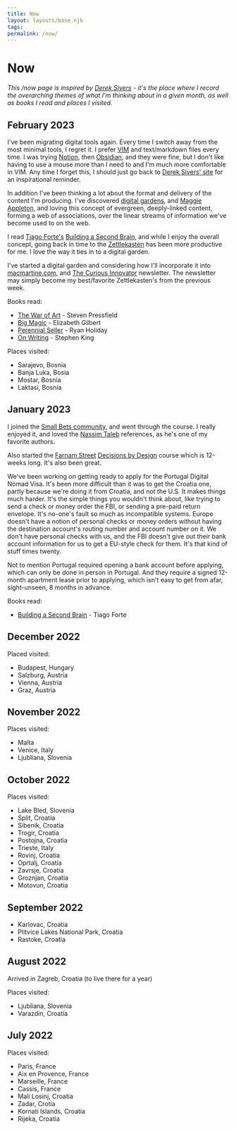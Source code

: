 ```yaml
---
title: Now
layout: layouts/base.njk
tags: 
permalink: /now/
---
```


# Now
*This /now page is inspired by [Derek Sivers](https://nownownow.com/about) - it's the place where I record the overarching themes of what I'm thinking about in a given month, as well as books I read and places I visited.*

## February 2023

I've been migrating digital tools again. Every time I switch away from the most minimal tools, I regret it. I prefer [VIM](https://www.vim.org) and text/markdown files every time. I was trying [Notion](https://notion.so), then [Obsidian](https://obsidian.md), and they were fine, but I don't like having to use a mouse more than I need to and I'm much more comfortable in VIM. Any time I forget this, I should just go back to [Derek Sivers' site](https://sive.rs/) for an inspirational reminder.

In addition I've been thinking a lot about the format and delivery of the content I'm producing. I've discovered [digital gardens](https://maggieappleton.com/garden-history), and [Maggie Appleton](https://maggieappleton.com/), and loving this concept of evergreen, deeply-linked content, forming a web of associations, over the linear streams of information we've become used to on the web.

I read [Tiago Forte's](https://maggieappleton.com/garden-history) [Building a Second Brain](https://www.buildingasecondbrain.com/), and while I enjoy the overall concept, going back in time to the [Zettlekasten](https://maggieappleton.com/garden-history) has been more productive for me. I love the way it ties in to a digital garden.

I've started a digital garden and considering how I'll incorporate it into [macmartine.com](https://www.macmartine.com), and [The Curious Innovator](/newsletter) newsletter. The newsletter may simply become my best/favorite Zettlekasten's from the previous week.

Books read:
* [The War of Art](https://amzn.to/3EIv5CG) - Steven Pressfield
* [Big Magic](https://amzn.to/3Y61eLg) - Elizabeth Gilbert
* [Perennial Seller](https://amzn.to/3IXklmr) - Ryan Holiday
* [On Writing](https://amzn.to/3EJDHsz) - Stephen King

Places visited:

* Sarajevo, Bosnia
* Banja Luka, Bosia
* Mostar, Bosnia
* Laktasi, Bosnia

## January 2023

I joined the [Small Bets community](https://dvassallo.gumroad.com/l/small-bets), and went through the course. I really enjoyed it, and loved the [Nassim Taleb](https://www.fooledbyrandomness.com/) references, as he's one of my favorite authors.

Also started the [Farnam Street](https://fs.blog) [Decisions by Design](https://fscourses.com/p/decision-by-design-sign-up-now) course which is 12-weeks long. It's also been great.

We've been working on getting ready to apply for the Portugal Digital Nomad Visa. It's been more difficult than it was to get the Croatia one, partly because we're doing it from Croatia, and not the U.S. It makes things much harder. It's the simple things you wouldn't think about, like trying to send a check or money order the FBI, or sending a pre-paid return envelope. It's no-one's fault so much as incompatible systems. Europe doesn't have a notion of personal checks or money orders without having the destination account's routing number and account number on it. We don't have personal checks with us, and the FBI doesn't give out their bank account information for us to get a EU-style check for them. It's that kind of stuff times twenty. 

Not to mention Portugal required opening a bank account before applying, which can only be done in person in Portugal. And they require a signed 12-month apartment lease prior to applying, which isn't easy to get from afar, sight-unseen, 8 months in advance.


Books read:
* [Building a Second Brain](https://amzn.to/3EFJqQm) - Tiago Forte

## December 2022

Placed visited:
* Budapest, Hungary
* Salzburg, Austria
* Vienna, Austria
* Graz, Austria

## November 2022

Places visited:
* Malta
* Venice, Italy
* Ljubliana, Slovenia

## October 2022

Places visited:
* Lake Bled, Slovenia
* Split, Croatia
* Sibenik, Croatia
* Trogir, Croatia
* Postojna, Croatia
* Trieste, Italy
* Rovinj, Croatia
* Oprtalj, Croatia
* Zavrsje, Croatia
* Groznjan, Croatia
* Motovun, Croatia

## September 2022

* Karlovac, Croatia
* Plitvice Lakes National Park, Croatia
* Rastoke, Croatia

## August 2022

Arrived in Zagreb, Croatia (to live there for a year)

Places visited:
* Ljubliana, Slovenia
* Varazdin, Croatia


## July 2022

Places visited:
* Paris, France
* Aix en Provence, France
* Marseille, France
* Cassis, France
* Mali Losinj, Croatia
* Zadar, Crotia
* Kornati Islands, Croatia
* Rijeka, Croatia





